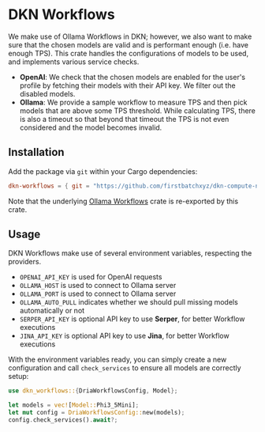 # DKN Workflows

We make use of Ollama Workflows in DKN; however, we also want to make sure that the chosen models are valid and is performant enough (i.e. have enough TPS).
This crate handles the configurations of models to be used, and implements various service checks.

- **OpenAI**: We check that the chosen models are enabled for the user's profile by fetching their models with their API key. We filter out the disabled models.
- **Ollama**: We provide a sample workflow to measure TPS and then pick models that are above some TPS threshold. While calculating TPS, there is also a timeout so that beyond that timeout the TPS is not even considered and the model becomes invalid.

## Installation

Add the package via `git` within your Cargo dependencies:

```toml
dkn-workflows = { git = "https://github.com/firstbatchxyz/dkn-compute-node" }
```

Note that the underlying [Ollama Workflows](https://github.com/andthattoo/ollama-workflows) crate is re-exported by this crate.

## Usage

DKN Workflows make use of several environment variables, respecting the providers.

- `OPENAI_API_KEY` is used for OpenAI requests
- `OLLAMA_HOST` is used to connect to Ollama server
- `OLLAMA_PORT` is used to connect to Ollama server
- `OLLAMA_AUTO_PULL` indicates whether we should pull missing models automatically or not
- `SERPER_API_KEY` is optional API key to use **Serper**, for better Workflow executions
- `JINA_API_KEY` is optional API key to use **Jina**, for better Workflow executions

With the environment variables ready, you can simply create a new configuration and call `check_services` to ensure all models are correctly setup:

```rs
use dkn_workflows::{DriaWorkflowsConfig, Model};

let models = vec![Model::Phi3_5Mini];
let mut config = DriaWorkflowsConfig::new(models);
config.check_services().await?;
```
